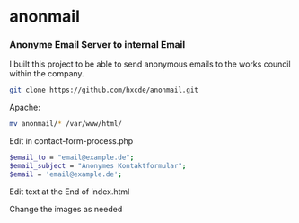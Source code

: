 # anonmail
### Anonyme Email Server to internal Email
I built this project to be able to send anonymous emails to the works council within the company.
```bash
git clone https://github.com/hxcde/anonmail.git
```
Apache:
```bash
mv anonmail/* /var/www/html/
```
Edit in contact-form-process.php
```bash
$email_to = "email@example.de";
$email_subject = "Anonymes Kontaktformular";
$email = 'email@example.de';
```
Edit text at the End of index.html

Change the images as needed
